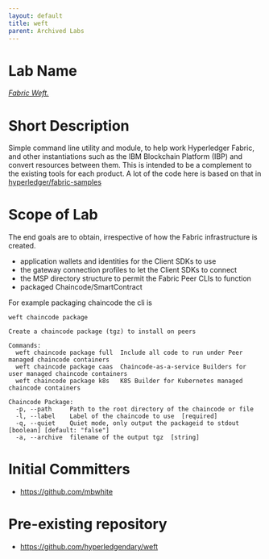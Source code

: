 ```yaml
---
layout: default
title: weft
parent: Archived Labs
---
```

# Lab Name
[_Fabric Weft._](https://github.com/hyperledgendary/weft)

# Short Description
Simple command line utility and module, to help work Hyperledger Fabric, and other instantiations such as the IBM Blockchain Platform (IBP) and convert resources between them. This is intended to be a complement to the existing tools for each product. A lot of the code here is based on that in [hyperledger/fabric-samples](https://github.com/hyperledger/fabric-samples)

# Scope of Lab
The end goals are to obtain, irrespective of how the Fabric infrastructure is created.

- application wallets and identities for the Client SDKs to use
- the gateway connection profiles to let the Client SDKs to connect
- the MSP directory structure to permit the Fabric Peer CLIs to function
- packaged Chaincode/SmartContract


For example packaging chaincode the cli is 

```
weft chaincode package

Create a chaincode package (tgz) to install on peers

Commands:
  weft chaincode package full  Include all code to run under Peer managed chaincode containers
  weft chaincode package caas  Chaincode-as-a-service Builders for user managed chaincode containers
  weft chaincode package k8s   K8S Builder for Kubernetes managed chaincode containers

Chaincode Package:
  -p, --path     Path to the root directory of the chaincode or file
  -l, --label    Label of the chaincode to use  [required]
  -q, --quiet    Quiet mode, only output the packageid to stdout  [boolean] [default: "false"]
  -a, --archive  filename of the output tgz  [string]
  ```



# Initial Committers

- https://github.com/mbwhite

# Pre-existing repository
- https://github.com/hyperledgendary/weft
